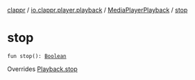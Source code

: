 [clappr](../../index.md) / [io.clappr.player.playback](../index.md) / [MediaPlayerPlayback](index.md) / [stop](./stop.md)

# stop

`fun stop(): `[`Boolean`](https://kotlinlang.org/api/latest/jvm/stdlib/kotlin/-boolean/index.html)

Overrides [Playback.stop](../../io.clappr.player.components/-playback/stop.md)

